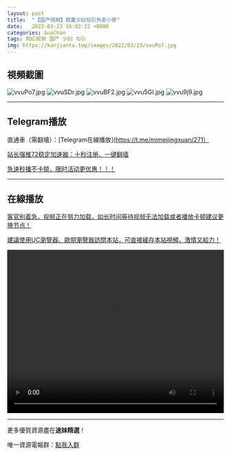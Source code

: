 ```yaml
---
layout: post
title:  "【国产视频】寂寞少妇勾引外卖小哥"
date:   2022-03-23 16:02:22 +0800
categories: GuoChan
tags: 网红视频 国产 少妇 勾引
img: https://kanjiantu.top/images/2022/03/23/vvuPo7.jpg
---
```



## 視頻截圖

![vvuPo7.jpg](https://kanjiantu.top/images/2022/03/23/vvuPo7.jpg)
![vvuSDr.jpg](https://kanjiantu.top/images/2022/03/23/vvuSDr.jpg)
![vvuBF2.jpg](https://kanjiantu.top/images/2022/03/23/vvuBF2.jpg)
![vvu5GI.jpg](https://kanjiantu.top/images/2022/03/23/vvu5GI.jpg)
![vvu9j9.jpg](https://kanjiantu.top/images/2022/03/23/vvu9j9.jpg)

* * *
## Telegram播放

直通車（需翻墻）：[Telegram在線播放](https://t.me/mimeijingxuan/271）

<u>站长强推72稳定加速器：[十秒注册、一键翻墙](https://www.mimei.blog/skip/vpn.html) </u>


<u>急速秒播不卡顿，限时活动更优惠！！！</u>
* * *
## 在線播放
<u>客官别着急，视频正在努力加载，如长时间等待视频无法加载或者播放卡顿建议更换节点！</u>

<u>建議使用UC瀏覽器、歐朋瀏覽器訪問本站，可直接緩存本站視頻，激情又給力！</u>
<center><video src="https://cdn.publer.io/uploads/videos/6245f282db279731bbdea4e5/dc34f4bb9e27de8781a2688f65ae7a4f.mp4" width="100%" height="380px" controls="controls"></video></center>

* * *
更多優質資源盡在**迷妹精選**！

唯一資源電報群：[點我入群](https://t.me/mimeijingxuan)


